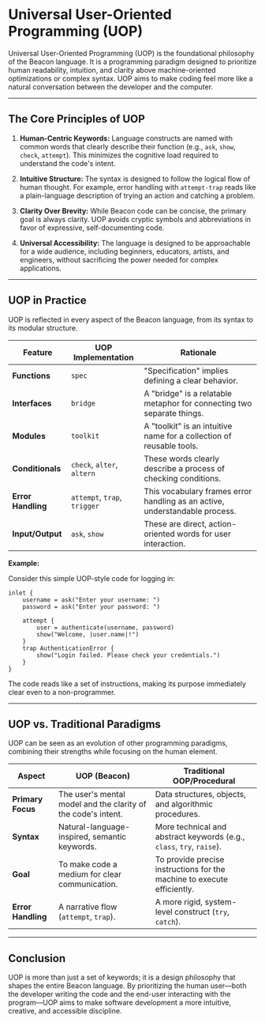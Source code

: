 # Universal User-Oriented Programming (UOP)

Universal User-Oriented Programming (UOP) is the foundational philosophy of the Beacon language. It is a programming paradigm designed to prioritize human readability, intuition, and clarity above machine-oriented optimizations or complex syntax. UOP aims to make coding feel more like a natural conversation between the developer and the computer.

---

## The Core Principles of UOP

1.  **Human-Centric Keywords:** Language constructs are named with common words that clearly describe their function (e.g., `ask`, `show`, `check`, `attempt`). This minimizes the cognitive load required to understand the code's intent.

2.  **Intuitive Structure:** The syntax is designed to follow the logical flow of human thought. For example, error handling with `attempt-trap` reads like a plain-language description of trying an action and catching a problem.

3.  **Clarity Over Brevity:** While Beacon code can be concise, the primary goal is always clarity. UOP avoids cryptic symbols and abbreviations in favor of expressive, self-documenting code.

4.  **Universal Accessibility:** The language is designed to be approachable for a wide audience, including beginners, educators, artists, and engineers, without sacrificing the power needed for complex applications.

---

## UOP in Practice

UOP is reflected in every aspect of the Beacon language, from its syntax to its modular structure.

| Feature | UOP Implementation | Rationale |
|---|---|---|
| **Functions** | `spec` | "Specification" implies defining a clear behavior. |
| **Interfaces** | `bridge` | A "bridge" is a relatable metaphor for connecting two separate things. |
| **Modules** | `toolkit` | A "toolkit" is an intuitive name for a collection of reusable tools. |
| **Conditionals** | `check`, `alter`, `altern` | These words clearly describe a process of checking conditions. |
| **Error Handling** | `attempt`, `trap`, `trigger` | This vocabulary frames error handling as an active, understandable process. |
| **Input/Output** | `ask`, `show` | These are direct, action-oriented words for user interaction. |

**Example:**

Consider this simple UOP-style code for logging in:
```beacon
inlet {
    username = ask("Enter your username: ")
    password = ask("Enter your password: ")

    attempt {
        user = authenticate(username, password)
        show("Welcome, |user.name|!")
    }
    trap AuthenticationError {
        show("Login failed. Please check your credentials.")
    }
}
```
The code reads like a set of instructions, making its purpose immediately clear even to a non-programmer.

---

## UOP vs. Traditional Paradigms

UOP can be seen as an evolution of other programming paradigms, combining their strengths while focusing on the human element.

| Aspect | UOP (Beacon) | Traditional OOP/Procedural |
|---|---|---|
| **Primary Focus** | The user's mental model and the clarity of the code's intent. | Data structures, objects, and algorithmic procedures. |
| **Syntax** | Natural-language-inspired, semantic keywords. | More technical and abstract keywords (e.g., `class`, `try`, `raise`). |
| **Goal** | To make code a medium for clear communication. | To provide precise instructions for the machine to execute efficiently. |
| **Error Handling** | A narrative flow (`attempt`, `trap`). | A more rigid, system-level construct (`try`, `catch`). |

---

## Conclusion

UOP is more than just a set of keywords; it is a design philosophy that shapes the entire Beacon language. By prioritizing the human user—both the developer writing the code and the end-user interacting with the program—UOP aims to make software development a more intuitive, creative, and accessible discipline.
